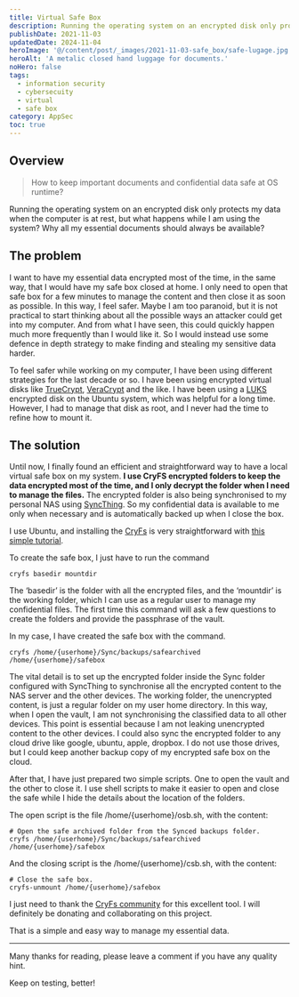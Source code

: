 ```yaml
---
title: Virtual Safe Box
description: Running the operating system on an encrypted disk only protects my data when the computer is at rest, but what happens while I am using the system? Why all my essential documents should always be available?
publishDate: 2021-11-03
updatedDate: 2024-11-04
heroImage: '@/content/post/_images/2021-11-03-safe_box/safe-lugage.jpg'
heroAlt: 'A metalic closed hand luggage for documents.'
noHero: false
tags:
  - information security
  - cybersecuity
  - virtual
  - safe box
category: AppSec
toc: true
---
```



## Overview

>How to keep important documents and confidential data safe at OS runtime?

Running the operating system on an encrypted disk only protects my data when the computer is at rest, but what happens while I am using the system? Why all my essential documents should always be available?

## The problem

I want to have my essential data encrypted most of the time, in the same way, that I would have my safe box closed at home. I only need to open that safe box for a few minutes to manage the content and then close it as soon as possible. In this way, I feel safer. Maybe I am too paranoid, but it is not practical to start thinking about all the possible ways an attacker could get into my computer. And from what I have seen, this could quickly happen much more frequently than I would like it. So I would instead use some defence in depth strategy to make finding and stealing my sensitive data harder.

To feel safer while working on my computer, I have been using different strategies for the last decade or so. I have been using encrypted virtual disks like [TrueCrypt](https://en.wikipedia.org/wiki/TrueCrypt), [VeraCrypt](https://en.wikipedia.org/wiki/VeraCrypt) and the like. I have been using a [LUKS](https://en.wikipedia.org/wiki/Linux_Unified_Key_Setup) encrypted disk on the Ubuntu system, which was helpful for a long time. However, I had to manage that disk as root, and I never had the time to refine how to mount it. 

## The solution
Until now, I finally found an efficient and straightforward way to have a local virtual safe box on my system. **I use CryFS encrypted folders to keep the data encrypted most of the time, and I only decrypt the folder when I need to manage the files.** The encrypted folder is also being synchronised to my personal NAS using [SyncThing](https://syncthing.net/). So my confidential data is available to me only when necessary and is automatically backed up when I close the box.

I use Ubuntu, and installing the [CryFs](https://github.com/cryfs/cryfs) is very straightforward with [this simple tutorial](https://www.cryfs.org/#download). 

To create the safe box, I just have to run the command

```shell
cryfs basedir mountdir
```
The ‘basedir’ is the folder with all the encrypted files, and the ‘mountdir’ is the working folder, which I can use as a regular user to manage my confidential files. The first time this command will ask a few questions to create the folders and provide the passphrase of the vault.

In my case, I have created the safe box with the command. 

```shell
cryfs /home/{userhome}/Sync/backups/safearchived /home/{userhome}/safebox
```

The vital detail is to set up the encrypted folder inside the Sync folder configured with SyncThing to synchronise all the encrypted content to the NAS server and the other devices. The working folder, the unencrypted content, is just a regular folder on my user home directory. In this way, when I open the vault, I am not synchronising the classified data to all other devices. This point is essential because I am not leaking unencrypted content to the other devices. I could also sync the encrypted folder to any cloud drive like google, ubuntu, apple, dropbox. I do not use those drives, but I could keep another backup copy of my encrypted safe box on the cloud.

After that, I have just prepared two simple scripts. One to open the vault and the other to close it. I use shell scripts to make it easier to open and close the safe while I hide the details about the location of the folders.

The open script is the file /home/{userhome}/osb.sh, with the content:

```shell
# Open the safe archived folder from the Synced backups folder.
cryfs /home/{userhome}/Sync/backups/safearchived /home/{userhome}/safebox
```

And the closing script is the /home/{userhome}/csb.sh, with the content:

```shell
# Close the safe box.
cryfs-unmount /home/{userhome}/safebox
```

I just need to thank the [CryFs community](https://github.com/cryfs/cryfs) for this excellent tool. I will definitely be donating and collaborating on this project. 

That is a simple and easy way to manage my essential data.

------
Many thanks for reading, please leave a comment if you have any quality hint.

Keep on testing, better!
